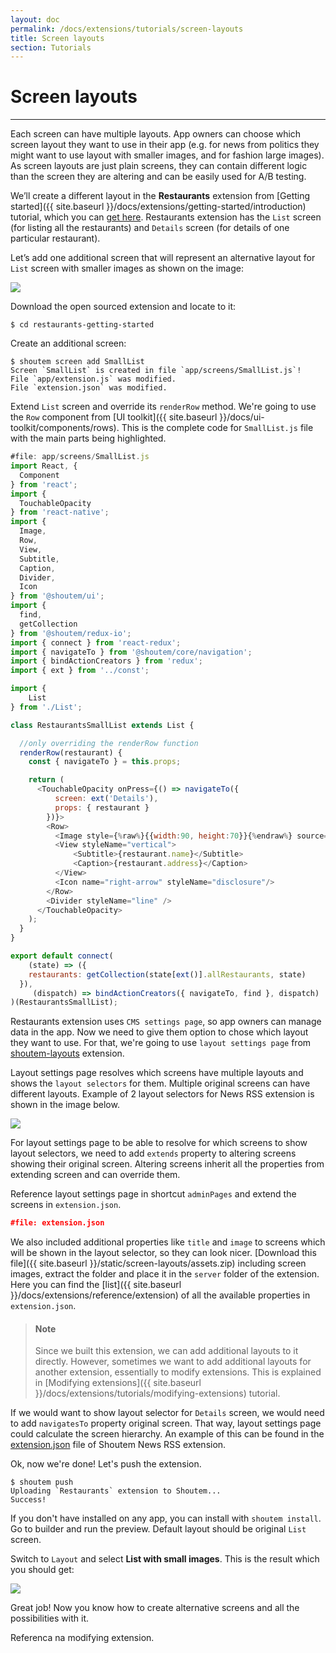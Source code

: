 ```yaml
---
layout: doc
permalink: /docs/extensions/tutorials/screen-layouts
title: Screen layouts
section: Tutorials
---
```


# Screen layouts
<hr />

Each screen can have multiple layouts. App owners can choose which screen layout they want to use in their app (e.g. for news from politics they might want to use layout with smaller images, and for fashion large images). As screen layouts are just plain screens, they can contain different logic than the screen they are altering and can be easily used for A/B testing.

We’ll create a different layout in the **Restaurants** extension from [Getting started]({{ site.baseurl }}/docs/extensions/getting-started/introduction) tutorial, which you can [get here](https://github.com/shoutem/extension-examples/tree/master/restaurants-getting-started). Restaurants extension has the `List` screen (for listing all the restaurants) and `Details` screen (for details of one particular restaurant).

Let’s add one additional screen that will represent an alternative layout for `List` screen with smaller images as shown on the image:

<p class="image">
<img src='{{ site.baseurl }}/img/tutorials/screen-layouts/list-small.png'/>
</p>

Download the open sourced extension and locate to it:

```ShellSession
$ cd restaurants-getting-started
```

Create an additional screen:

```ShellSession
$ shoutem screen add SmallList
Screen `SmallList` is created in file `app/screens/SmallList.js`!
File `app/extension.js` was modified.
File `extension.json` was modified.
```

Extend `List` screen and override its `renderRow` method. We're going to use the `Row` component from [UI toolkit]({{ site.baseurl }}/docs/ui-toolkit/components/rows). This is the complete code for `SmallList.js` file with the main parts being highlighted.

```javascript
#file: app/screens/SmallList.js
import React, {
  Component
} from 'react';
import {
  TouchableOpacity
} from 'react-native';
import {
  Image,
  Row,
  View,
  Subtitle,
  Caption,
  Divider,
  Icon
} from '@shoutem/ui';
import {
  find,
  getCollection
} from '@shoutem/redux-io';
import { connect } from 'react-redux';
import { navigateTo } from '@shoutem/core/navigation';
import { bindActionCreators } from 'redux';
import { ext } from '../const';

import {
	List
} from './List';

class RestaurantsSmallList extends List {

  //only overriding the renderRow function
  renderRow(restaurant) {
    const { navigateTo } = this.props;

    return (
      <TouchableOpacity onPress={() => navigateTo({
          screen: ext('Details'),
          props: { restaurant }
        })}>
        <Row>
          <Image style={%raw%}{{width:90, height:70}}{%endraw%} source={%raw%}{{ uri: restaurant.image && restaurant.image.url }}{%endraw%} />
          <View styleName="vertical">
              <Subtitle>{restaurant.name}</Subtitle>
              <Caption>{restaurant.address}</Caption>
          </View>
          <Icon name="right-arrow" styleName="disclosure"/>
        </Row>
        <Divider styleName="line" />
      </TouchableOpacity>
    );
  }
}

export default connect(
    (state) => ({
    restaurants: getCollection(state[ext()].allRestaurants, state)
  }),
     (dispatch) => bindActionCreators({ navigateTo, find }, dispatch)
)(RestaurantsSmallList);
```

Restaurants extension uses `CMS settings page`, so app owners can manage data in the app. Now we need to give them option to chose which layout they want to use. For that, we're going to use `layout settings page` from [shoutem-layouts](https://github.com/shoutem/extensions/tree/master/shoutem-layouts) extension.

Layout settings page resolves which screens have multiple layouts and shows the `layout selectors` for them. Multiple original screens can have different layouts. Example of 2 layout selectors for News RSS extension is shown in the image below.

<p class="image">
<img src='{{ site.baseurl }}/img/tutorials/screen-layouts/news-rss-layouts.png'/>
</p>

For layout settings page to be able to resolve for which screens to show layout selectors, we need to add `extends` property to altering screens showing their original screen. Altering screens inherit all the properties from extending screen and can override them.

Reference layout settings page in shortcut `adminPages` and extend the screens in `extension.json`.

```JSON
#file: extension.json
```

We also included additional properties like `title` and `image` to screens which will be shown in the layout selector, so they can look nicer. [Download this file]({{ site.baseurl }}/static/screen-layouts/assets.zip) including screen images, extract the folder and place it in the `server` folder of the extension. Here you can find the [list]({{ site.baseurl }}/docs/extensions/reference/extension) of all the available properties in `extension.json`. 

> #### Note
> Since we built this extension, we can add additional layouts to it directly. However, sometimes we want to add additional layouts for another extension, essentially to modify extensions. This is explained in [Modifying extensions]({{ site.baseurl }}/docs/extensions/tutorials/modifying-extensions) tutorial.

If we would want to show layout selector for `Details` screen, we would need to add `navigatesTo` property original screen. That way, layout settings page could calculate the screen hierarchy. An example of this can be found in the [extension.json](https://github.com/shoutem/extensions/blob/master/shoutem-rss-news/extension.json) file of Shoutem News RSS extension.

Ok, now we're done! Let's push the extension.

```ShellSession
$ shoutem push
Uploading `Restaurants` extension to Shoutem...
Success!
```

If you don't have installed on any app, you can install with `shoutem install`. Go to builder and run the preview. Default layout should be original `List` screen.

Switch to `Layout` and select **List with small images**. This is the result which you should get:

<p class="image">
<img src='{{ site.baseurl }}/img/tutorials/screen-layouts/news-rss-layouts.png'/>
</p>

Great job! Now you know how to create alternative screens and all the possibilities with it.

Referenca na modifying extension.